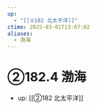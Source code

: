 ```yaml
---
up:
  - "[[②182 北太平洋]]"
ctime: 2025-03-01T13:07:02
aliases:
  - 渤海
---
```


# ②182.4 渤海

- up: [[②182 北太平洋]]
